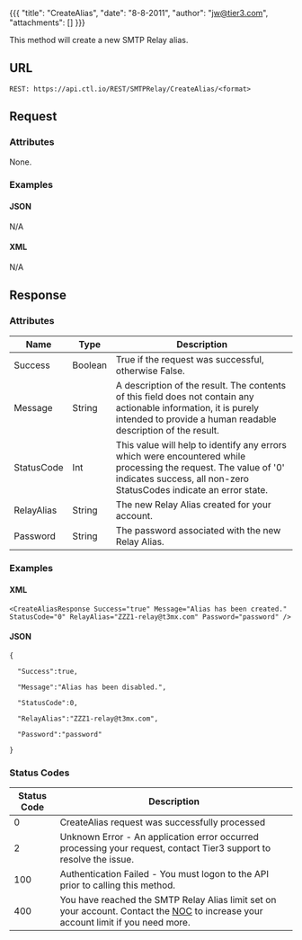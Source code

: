 {{{
  "title": "CreateAlias",
  "date": "8-8-2011",
  "author": "jw@tier3.com",
  "attachments": []
}}}

This method will create a new SMTP Relay alias.

## URL

    REST: https://api.ctl.io/REST/SMTPRelay/CreateAlias/<format>

## Request

### Attributes

None.

### Examples

#### JSON

N/A

#### XML

N/A

## Response

### Attributes

<table>
  <thead>
    <tr>
      <th>Name</th>
      <th>Type</th>
      <th>Description</th>
    </tr>
  </thead>
  <tbody>
    <tr>
      <td>Success</td>
      <td>Boolean</td>
      <td>True if the request was successful, otherwise False.</td>
    </tr>
    <tr>
      <td>Message</td>
      <td>String</td>
      <td>A description of the result. The contents of this field does not contain any actionable information, it is purely intended to provide a human readable description of the result.</td>
    </tr>
    <tr>
      <td>StatusCode</td>
      <td>Int</td>
      <td>This value will help to identify any errors which were encountered while processing the request. The value of '0' indicates success, all non-zero StatusCodes indicate an error state.</td>
    </tr>
    <tr>
      <td>RelayAlias</td>
      <td>String</td>
      <td>The new Relay Alias created for your account.</td>
    </tr>
    <tr>
      <td>Password</td>
      <td>String</td>
      <td>The password associated with the new Relay Alias.</td>
    </tr>
  </tbody>
</table>

### Examples

#### XML

    <CreateAliasResponse Success="true" Message="Alias has been created." StatusCode="0" RelayAlias="ZZZ1-relay@t3mx.com" Password="password" />

#### JSON

    {

      "Success":true,

      "Message":"Alias has been disabled.",

      "StatusCode":0,

      "RelayAlias":"ZZZ1-relay@t3mx.com",

      "Password":"password"

    }

### Status Codes

<table>
  <thead>
    <tr>
      <th>Status Code</th>
      <th>Description</th>
    </tr>
  </thead>
  <tbody>
    <tr>
      <td>0</td>
      <td>CreateAlias request was successfully processed</td>
    </tr>
    <tr>
      <td>2</td>
      <td>Unknown Error - An application error occurred processing your request, contact Tier3 support to resolve the issue.</td>
    </tr>
    <tr>
      <td>100</td>
      <td>Authentication Failed - You must logon to the API prior to calling this method.</td>
    </tr>
    <tr>
      <td>400</td>
      <td>You have reached the SMTP Relay Alias limit set on your account. Contact the&nbsp;<a href="mailto:noc@tier3.com">NOC</a>&nbsp;to increase your account limit if you need more.</td>
    </tr>
  </tbody>
</table>